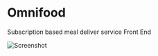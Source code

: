 # Omnifood
Subscription based meal deliver service Front End


![Screenshot](https://github.com/Actionary5/Omnifood/blob/master/Omnifood_Frontend.jpg)
